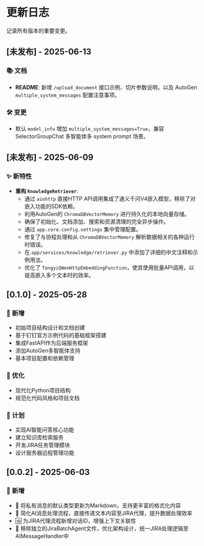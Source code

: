 # 更新日志

记录所有版本的重要变更。


## [未发布] - 2025-06-13

### 📚 文档
* **README**: 新增 `/upload_document` 接口示例、切片参数说明，以及 AutoGen `multiple_system_messages` 配置注意事项。

### 🛠️ 变更
* 默认 `model_info` 增加 `multiple_system_messages=True`，兼容 SelectorGroupChat 多智能体多 system prompt 场景。

## [未发布] - 2025-06-09

### ✨ 新特性
-   **重构 `KnowledgeRetriever`**:
    -   通过 `aiohttp` 直接HTTP API调用集成了通义千问V4嵌入模型，移除了对嵌入功能的SDK依赖。
    -   利用AutoGen的 `ChromaDBVectorMemory` 进行持久化的本地向量存储。
    -   确保了初始化、文档添加、搜索和资源清理的完全异步操作。
    -   通过 `app.core.config.settings` 集中管理配置。
    -   修复了与协程处理和从 `ChromaDBVectorMemory` 解析数据相关的各种运行时错误。
    -   在 `app/services/knowledge/retriever.py` 中添加了详细的中文注释和示例用法。
    -   优化了 `TongyiQWenHttpEmbeddingFunction`，使其使用批量API调用，以提高嵌入多个文本时的效率。

## [0.1.0] - 2025-05-28

### 🎉 新增
* 初始项目结构设计和文档创建
* 基于钉钉官方示例代码的基础框架搭建
* 集成FastAPI作为后端服务框架
* 添加AutoGen多智能体支持
* 基本项目配置和依赖管理

### 🔧 优化
* 现代化Python项目结构
* 规范化代码风格和项目文档

### 🔄 计划
* 实现AI智能问答核心功能
* 建立知识库检索服务
* 开发JIRA任务管理模块
* 设计服务器远程管理功能

## [0.0.2] - 2025-06-03

### 🎉 新增
* 📝 将私有消息的默认类型更新为Markdown，支持更丰富的格式化内容
* 🤖 简化AI消息处理流程，直接传递文本内容至JIRA代理，提升数据处理效率
* 🆔 为JIRA代理流程新增对话ID，增强上下文关联性
* 🧹 移除独立的JiraBatchAgent文件，优化架构设计，统一JIRA处理逻辑至AIMessageHandler中
